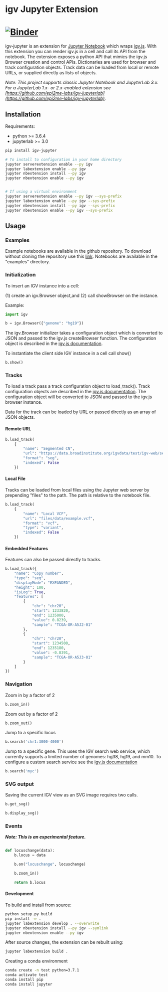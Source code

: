 # igv Jupyter Extension

[![Binder](https://beta.mybinder.org/badge.svg)](https://mybinder.org/v2/gh/igvteam/igv-jupyter/jupyterlab?filepath=examples/BamFiles.ipynb)
=======


igv-jupyter is an extension for [Jupyter Notebook](http://jupyter.org/) which
wraps [igv.js](https://github.com/igvteam/igv.js). With this
extension you can render igv.js in a cell and call its API from
the notebook. The extension exposes a python API that mimics the igv.js 
Browser creation and control APIs. Dictionaries are used for browser and track 
configuration objects. Track data can be loaded from local or remote 
URLs, or supplied directly as lists of objects.

*Note: This project supports classic Jupyter Notebook and JupyterLab 3.x. For a JupyterLab 1.x- or 2.x-enabled extension see [https://github.com/epi2me-labs/igv-jupyterlab](https://github.com/epi2me-labs/igv-jupyterlab)*.

## Installation

Requirements:
* python >= 3.6.4
* jupyterlab >= 3.0


```bash
pip install igv-jupyter

# To install to configuration in your home directory
jupyter serverextension enable --py igv
jupyter labextension enable --py igv
jupyter nbextension install --py igv
jupyter nbextension enable --py igv


# If using a virtual environment
jupyter serverextension enable --py igv --sys-prefix
jupyter labextension enable --py igv --sys-prefix
jupyter nbextension install --py igv --sys-prefix
jupyter nbextension enable --py igv --sys-prefix

```

## Usage

### Examples

Example notebooks are available in the github repository. To download without cloning the repository use 
this [link](https://github.com/igvteam/igv.js-jupyter/archive/master.zip). Notebooks are available in the
"examples" directory.



### Initialization

To insert an IGV instance into a cell:

(1) create an igv.Browser object,and (2) call showBrowser on the instance.

Example:

```python
import igv

b = igv.Browser({"genome": "hg19"})
```

The igv.Browser initializer takes a configuration object which is converted to JSON and passed to the igv.js
createBrowser function. The configuration object is described in the
[igv.js documentation](https://github.com/igvteam/igv.js/wiki/Browser-Configuration-2.0).


To instantiate the client side IGV instance in a cell call show()


```python
b.show()
```

### Tracks

To load a track pass a track configuration object to load_track(). Track configuration
objects are described in the [igv.js documentation](https://github.com/igvteam/igv.js/wiki/Tracks-2.0).
The configuration object will be converted to JSON and passed to the igv.js browser
instance.

Data for the track can be loaded by URL or passed directly as an array of JSON objects.


#### Remote URL

```python
b.load_track(
    {
        "name": "Segmented CN",
        "url": "https://data.broadinstitute.org/igvdata/test/igv-web/segmented_data_080520.seg.gz",
        "format": "seg",
        "indexed": False
    })

```

#### Local File

Tracks can be loaded from local files using the Jupyter web server by prepending "files" to the path.  The path
is relative to the notebook file.

```python
b.load_track(
    {
        "name": "Local VCF",
        "url": "files/data/example.vcf",
        "format": "vcf",
        "type": "variant",
        "indexed": False
    })
```

#### Embedded Features

Features can also be passed directly to tracks.

```python
b.load_track({
    "name": "Copy number",
    "type": "seg",
    "displayMode": "EXPANDED",
    "height": 100,
    "isLog": True,
    "features": [
        {
            "chr": "chr20",
            "start": 1233820,
            "end": 1235000,
            "value": 0.8239,
            "sample": "TCGA-OR-A5J2-01"
        },
        {
            "chr": "chr20",
            "start": 1234500,
            "end": 1235180,
            "value": -0.8391,
            "sample": "TCGA-OR-A5J3-01"
        }
    ]
})
```

### Navigation

Zoom in by a factor of 2

```python
b.zoom_in()
```

Zoom out by a factor of 2

```python
b.zoom_out()
```

Jump to a specific locus

```python
b.search('chr1:3000-4000')

```

Jump to a specific gene. This uses the IGV search web service, which currently supports a limited number of genomes:  hg38, hg19, and mm10.
To configure a custom search service see the [igv.js documentation](https://github.com/igvteam/igv.js/wiki/Browser-Configuration-2.0#search-object-details)

```python
b.search('myc')

```

### SVG output

Saving the current IGV view as an SVG image requires two calls.

```python
b.get_svg()

b.display_svg()

```


### Events

**_Note: This is an experimental feature._**

```python

def locuschange(data):
    b.locus = data

    b.on("locuschange", locuschange)

    b.zoom_in()

    return b.locus

```

#### Development

To build and install from source:

```bash
python setup.py build
pip install -e .
jupyter labextension develop . --overwrite
jupyter nbextension install --py igv --symlink
jupyter nbextension enable --py igv
```

After source changes, the extension can be rebuilt using:

```bash
jupyter labextension build .
```

Creating a conda environment
```bash
conda create -n test python=3.7.1
conda activate test
conda install pip
conda install jupyter

```
